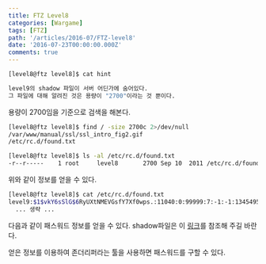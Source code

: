 ```yaml
---
title: FTZ Level8
categories: [Wargame]
tags: [FTZ]
path: '/articles/2016-07/FTZ-level8'
date: '2016-07-23T00:00:00.000Z'
comments: true
---
```


```bash
[level8@ftz level8]$ cat hint

level9의 shadow 파일이 서버 어딘가에 숨어있다.
그 파일에 대해 알려진 것은 용량이 "2700"이라는 것 뿐이다.
```

용량이 2700임을 기준으로 검색을 해본다.

```bash
[level8@ftz level8]$ find / -size 2700c 2>/dev/null
/var/www/manual/ssl/ssl_intro_fig2.gif
/etc/rc.d/found.txt

[level8@ftz level8]$ ls -al /etc/rc.d/found.txt
-r--r-----    1 root     level8       2700 Sep 10  2011 /etc/rc.d/found.txt
```

위와 같이 정보를 얻을 수 있다.

```bash
[level8@ftz level8]$ cat /etc/rc.d/found.txt
level9:$1$vkY6sSlG$6RyUXtNMEVGsfY7Xf0wps.:11040:0:99999:7:-1:-1:134549524
  ... 생략 ...
```

다음과 같이 패스워드 정보를 얻을 수 있다. shadow파일은 이 [링크](/articles/2016-07/Linux-shadow-file)를 참조해 주길 바란다.

얻은 정보를 이용하여 존더리퍼라는 툴을 사용하면 패스워드를 구할 수 있다.
